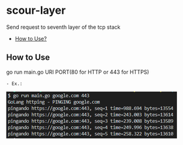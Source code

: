 # scour-layer
Send request to seventh layer of the tcp stack

- [How to Use?](#How-to-use)

## How to Use

go run main.go URI PORT(80 for HTTP or 443 for HTTPS)

    - Ex.: 

![exp1](images/exp1.PNG)